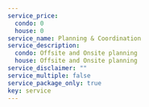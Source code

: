 ```yaml
---
service_price:
  condo: 0
  house: 0
service_name: Planning & Coordination
service_description:
  condo: Offsite and Onsite planning
  house: Offsite and Onsite planning
service_disclaimer: ""
service_multiple: false
service_package_only: true
key: service
---
```

